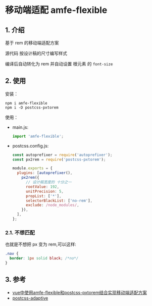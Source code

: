 # 移动端适配 amfe-flexible

## 1. 介绍

基于 rem 的移动端适配方案

源代码 按设计稿的尺寸编写样式

编译后自动转化为 rem 并自动设置 根元素 的 `font-size`

## 2. 使用

安装：

```shell
npm i amfe-flexible
npm i -D postcss-pxtorem
```

使用：

* main.js:

    ```js
    import 'amfe-flexible';
    ```

* postcss.config.js:

    ```js
    const autoprefixer = require('autoprefixer');
    const px2rem = require('postcss-pxtorem');

    module.exports = {
      plugins: [autoprefixer(),
        px2rem({
          // 设计稿宽度的 十分之一
          rootValue: 192,
          unitPrecision: 5,
          propList: ['*'],
          selectorBlackList: ['no-rem'],
          exclude: /node_modules/,
        }),
      ],
    };
    ```

### 2.1. 不想匹配

也就是不想把 px 变为 rem,可以这样:

```css
.nav {
  border: 1px solid black; /*no*/
}
```

## 3. 参考

* [vue中使用amfe-flexible和postcss-pxtorem结合实现移动端适配方案](https://blog.csdn.net/weixin_45811256/article/details/123556376)
* [postcss-adaptive](https://www.npmjs.com/package/postcss-adaptive)

